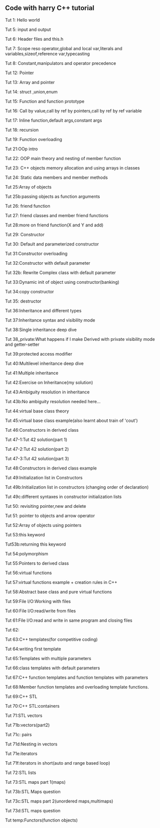## Code with harry C++ tutorial

Tut 1: Hello world

Tut 5: input and output

Tut 6: Header files and this.h

Tut 7: Scope reso operator,global and local var,literals and variables,sizeof,reference var,typecasting

Tut 8: Constant,manipulators and operator precedence

Tut 12: Pointer

Tut 13: Array and pointer

Tut 14: struct ,union,enum

Tut 15: Function and function prototype

Tut 16: Call by value,call by ref by pointers,call by ref by ref variable

Tut 17: Inline function,default args,constant args

Tut 18: recursion

Tut 19: Function overloading

Tut 21:OOp intro

Tut 22: OOP main theory and nesting of member function

Tut 23: C++ objects memory allocation and using arrays in classes

Tut 24: Static data members and member methods

Tut 25:Array of objects

Tut 25b:passing objects as function arguments

Tut 26: friend function

Tut 27: friend classes and member friend functions

Tut 28:more on friend function(X and Y and add)

Tut 29: Constructor

Tut 30: Default and parameterized constructor

Tut 31:Constructor overloading

Tut 32:Constructor with default parameter

Tut 32b: Rewrite Complex class with default parameter

Tut 33:Dynamic init of object using constructor(banking)

Tut 34:copy constructor

Tut 35: destructor

Tut 36:Inheritance and different types

Tut 37:Inheritance syntax and visibility mode

Tut 38:Single inheritance deep dive 

Tut 38_private:What happens if I make Derived with private visibility mode and getter-setter

Tut 39:protected access modifier

Tut 40:Multilevel inheritance deep dive

Tut 41:Multiple inheritance 

Tut 42:Exercise on Inheritance(my solution)

Tut 43:Ambiguity resolution in inheritance

Tut 43b:No ambiguity resolution needed here...

Tut 44:virtual base class theory

Tut 45:virtual base class example(also learnt about train of 'cout')

Tut 46:Constructors in derived class

Tut 47-1:Tut 42 solution(part 1)

Tut 47-2:Tut 42 solution(part 2)

Tut 47-3:Tut 42 solution(part 3)

Tut 48:Constructors in derived class example

Tut 49:Initialization list in Constructors

Tut 49b:Initialization list in constructors (changing order of declaration)

Tut 49c:different syntaxes in constructor initialization lists

Tut 50: revisiting pointer,new and delete

Tut 51: pointer to objects and arrow operator

Tut 52:Array of objects using pointers

Tut 53:this keyword

Tut53b:returning this keyword 

Tut 54:polymorphism

Tut 55:Pointers to derived class

Tut  56:virtual functions

Tut 57:virtual functions example + creation rules in C++

Tut 58:Abstract base class and pure virtual functions

Tut 59:File I/O:Working with files

Tut 60:File I/O:read/write from files

Tut 61:File I/O:read and write in same program and closing files

Tut 62:

Tut 63:C++ templates(for competitive coding)

Tut 64:writing first template

Tut 65:Templates with multiple parameters

Tut 66:class templates with default parameters

Tut 67:C++ function templates and function templates with parameters

Tut 68:Member function templates and overloading template functions.

Tut 69:C++ STL

Tut 70:C++ STL:containers

Tut 71:STL vectors

Tut 71b:vectors(part2)

Tut 71c: pairs

Tut 71d:Nesting in vectors

Tut 71e:iterators

Tut 71f:iterators in short(auto and range based loop)

Tut 72:STL lists

Tut 73:STL maps part 1(maps)

Tut 73b:STL Maps question

Tut 73c:STL maps part 2(unordered maps,multimaps)

Tut 73d:STL maps question

Tut temp:Functors(function objects)



